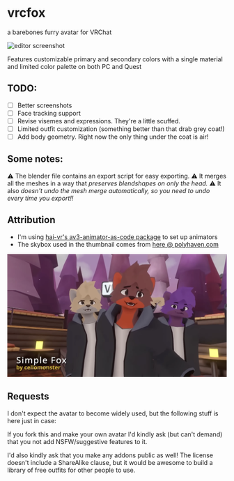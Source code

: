 # vrcfox
a barebones furry avatar for VRChat

![editor screenshot](https://repository-images.githubusercontent.com/518617115/83ffac45-41f4-4e1d-89a4-059d3c88be09)

Features customizable primary and secondary colors with a single material and limited color palette on both PC and Quest

## TODO:
- [ ] Better screenshots
- [ ] Face tracking support
- [ ] Revise visemes and expressions. They're a little scuffed.
- [ ] Limited outfit customization (something better than that drab grey coat!)
- [ ] Add body geometry. Right now the only thing under the coat is air!

## Some notes:
⚠️ The blender file contains an export script for easy exporting. ⚠️ It merges all the meshes in a way that *preserves blendshapes on only the head.* ⚠️ It also *doesn't undo the mesh merge automatically, so you need to undo every time you export!!*

## Attribution
- I'm using [hai-vr's av3-animator-as-code package](https://github.com/hai-vr/av3-animator-as-code) to set up animators
- The skybox used in the thumbnail comes from [here @ polyhaven.com](https://polyhaven.com/a/kiara_1_dawn)

![in-game screenshot](https://raw.githubusercontent.com/cellomonster/vrcfox/master/screenshot.png)

## Requests

I don't expect the avatar to become widely used, but the following stuff is here just in case:

If you fork this and make your own avatar I'd kindly ask (but can't demand) that you not add NSFW/suggestive features to it. 

I'd also kindly ask that you make any addons public as well! The license doesn't include a ShareAlike clause, but it would be awesome to build a library of free outfits for other people to use.

